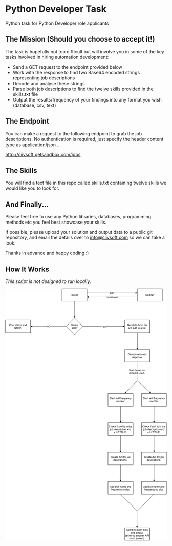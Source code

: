 # Python Developer Task
Python task for Python Developer role applicants

## The Mission (Should you choose to accept it!)

The task is hopefully not too difficult but will involve you in some of the key tasks involved in hiring automation development:

- Send a GET request to the endpoint provided below
- Work with the response to find two Base64 encoded strings representing job descriptions
- Decode and analyse these strings
- Parse both job descriptions to find the twelve skills provided in the skills.txt file
- Output the results/frequency of your findings into any format you wish (database, csv, text)

## The Endpoint

You can make a request to the following endpoint to grab the job descriptions. No authentication is required, just specify the header content type as application/json ...

http://ciivsoft.getsandbox.com/jobs

## The Skills

You will find a text file in this repo called skills.txt containing twelve skills we would like you to look for.

## And Finally...

Please feel free to use any Python libraries, databases, programming methods etc you feel best showcase your skills.

If possible, please upload your solution and output data to a public git repository, and email the details over to info@ciivsoft.com so we can take a look.

Thanks in advance and happy coding :)

## How It Works
*This script is not designed to run locally.*

![Flow chart diagram](Diagram.png)